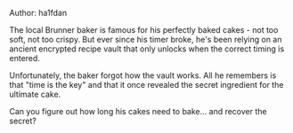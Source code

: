 Author: ha1fdan

The local Brunner baker is famous for his perfectly baked cakes - not too soft, not too crispy. But ever since his timer broke, he's been relying on an ancient encrypted recipe vault that only unlocks when the correct timing is entered.

Unfortunately, the baker forgot how the vault works. All he remembers is that "time is the key" and that it once revealed the secret ingredient for the ultimate cake.

Can you figure out how long his cakes need to bake... and recover the secret?
